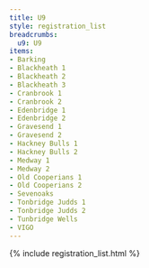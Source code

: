 ```yaml
---
title: U9
style: registration_list
breadcrumbs:
  u9: U9
items:
- Barking
- Blackheath 1
- Blackheath 2
- Blackheath 3
- Cranbrook 1
- Cranbrook 2
- Edenbridge 1
- Edenbridge 2
- Gravesend 1
- Gravesend 2
- Hackney Bulls 1
- Hackney Bulls 2
- Medway 1
- Medway 2
- Old Cooperians 1
- Old Cooperians 2
- Sevenoaks
- Tonbridge Judds 1
- Tonbridge Judds 2
- Tunbridge Wells
- VIGO
---
```


{% include registration_list.html %}
